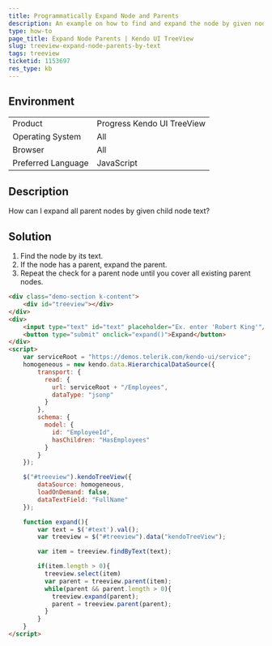 ```yaml
---
title: Programmatically Expand Node and Parents
description: An example on how to find and expand the node by given node text in the Kendo UI TreeView.
type: how-to
page_title: Expand Node Parents | Kendo UI TreeView
slug: treeview-expand-node-parents-by-text
tags: treeview
ticketid: 1153697  
res_type: kb
---
```


## Environment

<table>
 <tr>
  <td>Product</td>
  <td>Progress Kendo UI TreeView</td>
 </tr>
 <tr>
  <td>Operating System</td>
  <td>All</td>
 </tr>
 <tr>
  <td>Browser</td>
  <td>All</td>
 </tr>
 <tr>
  <td>Preferred Language</td>
  <td>JavaScript</td>
 </tr>
</table>

## Description

How can I expand all parent nodes by given child node text?

## Solution

1. Find the node by its text.
1. If the node has a parent, expand the parent.
1. Repeat the check for a parent node until you cover all existing parent nodes.

```html
<div class="demo-section k-content">
	<div id="treeview"></div>             
</div>
<div>
    <input type="text" id="text" placeholder="Ex. enter 'Robert King'"/>
    <button type="submit" onclick="expand()">Expand</button>
</div>
<script>
    var serviceRoot = "https://demos.telerik.com/kendo-ui/service";
    homogeneous = new kendo.data.HierarchicalDataSource({
        transport: {
          read: {
            url: serviceRoot + "/Employees",
            dataType: "jsonp"
          }
        },
        schema: {
          model: {
            id: "EmployeeId",
            hasChildren: "HasEmployees"
          }
        }
    });

    $("#treeview").kendoTreeView({
        dataSource: homogeneous,
        loadOnDemand: false,
        dataTextField: "FullName"
    });

    function expand(){
        var text = $('#text').val();     
        var treeview = $("#treeview").data("kendoTreeView");

        var item = treeview.findByText(text);

        if(item.length > 0){
          treeview.select(item)
          var parent = treeview.parent(item);
          while(parent && parent.length > 0){          	
            treeview.expand(parent);
            parent = treeview.parent(parent);
          }        
        }        
    }
</script>
```
